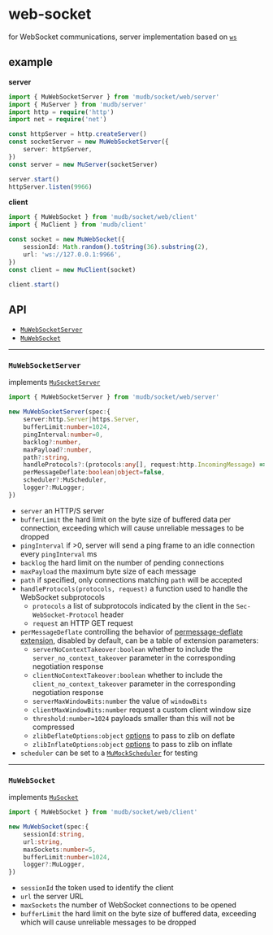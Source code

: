 # web-socket
for WebSocket communications, server implementation based on [`ws`](https://github.com/websockets/ws)

## example

**server**

```ts
import { MuWebSocketServer } from 'mudb/socket/web/server'
import { MuServer } from 'mudb/server'
import http = require('http')
import net = require('net')

const httpServer = http.createServer()
const socketServer = new MuWebSocketServer({
    server: httpServer,
})
const server = new MuServer(socketServer)

server.start()
httpServer.listen(9966)
```

**client**

```ts
import { MuWebSocket } from 'mudb/socket/web/client'
import { MuClient } from 'mudb/client'

const socket = new MuWebSocket({
    sessionId: Math.random().toString(36).substring(2),
    url: 'ws://127.0.0.1:9966',
})
const client = new MuClient(socket)

client.start()
```

## API
* [`MuWebSocketServer`](#muwebsocketserver)
* [`MuWebSocket`](#muwebsocket)

---

### `MuWebSocketServer`
implements [`MuSocketServer`](../README#musocketserver)

```ts
import { MuWebSocketServer } from 'mudb/socket/web/server'

new MuWebSocketServer(spec:{
    server:http.Server|https.Server,
    bufferLimit:number=1024,
    pingInterval:number=0,
    backlog?:number,
    maxPayload?:number,
    path?:string,
    handleProtocols?:(protocols:any[], request:http.IncomingMessage) => any,
    perMessageDeflate:boolean|object=false,
    scheduler?:MuScheduler,
    logger?:MuLogger;
})
```
* `server` an HTTP/S server
* `bufferLimit` the hard limit on the byte size of buffered data per connection, exceeding which will cause unreliable messages to be dropped
* `pingInterval` if >0, server will send a ping frame to an idle connection every `pingInterval` ms
* `backlog` the hard limit on the number of pending connections
* `maxPayload` the maximum byte size of each message
* `path` if specified, only connections matching `path` will be accepted
* `handleProtocols(protocols, request)` a function used to handle the WebSocket subprotocols
    * `protocols` a list of subprotocols indicated by the client in the `Sec-WebSocket-Protocol` header
    * `request` an HTTP GET request
* `perMessageDeflate` controlling the behavior of [permessage-deflate extension](https://tools.ietf.org/html/draft-ietf-hybi-permessage-compression-19#page-15), disabled by default, can be a table of extension parameters:
    * `serverNoContextTakeover:boolean` whether to include the `server_no_context_takeover` parameter in the corresponding
   negotiation response
    * `clientNoContextTakeover:boolean` whether to include the `client_no_context_takeover` parameter in the corresponding
   negotiation response
    * `serverMaxWindowBits:number` the value of `windowBits`
    * `clientMaxWindowBits:number` request a custom client window size
    * `threshold:number=1024` payloads smaller than this will not be compressed
    * `zlibDeflateOptions:object` [options](https://nodejs.org/api/zlib.html#zlib_class_options) to pass to zlib on deflate
    * `zlibInflateOptions:object` [options](https://nodejs.org/api/zlib.html#zlib_class_options) to pass to zlib on inflate
* `scheduler` can be set to a [`MuMockScheduler`](../../scheduler/README#mumockscheduler) for testing

---

### `MuWebSocket`
implements [`MuSocket`](../README#musocket)

```ts
import { MuWebSocket } from 'mudb/socket/web/client'

new MuWebSocket(spec:{
    sessionId:string,
    url:string,
    maxSockets:number=5,
    bufferLimit:number=1024,
    logger?:MuLogger,
})
```
* `sessionId` the token used to identify the client
* `url` the server URL
* `maxSockets` the number of WebSocket connections to be opened
* `bufferLimit` the hard limit on the byte size of buffered data, exceeding which will cause unreliable messages to be dropped

